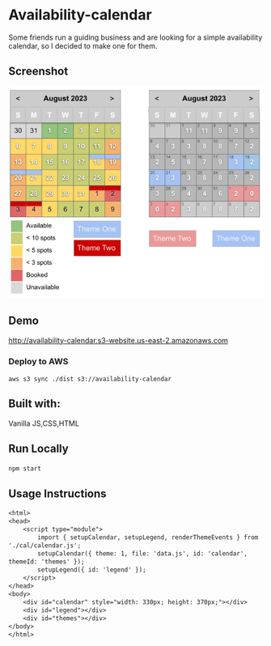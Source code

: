 # Availability-calendar

Some friends run a guiding business and are looking for a simple availability calendar, so I decided to make one for them.

## Screenshot

![alt text](https://raw.githubusercontent.com/Salmizar/availability-calendar/main/UI-datastuctures-requirements/Availability%20Calendar.png)

## Demo

http://availability-calendar.s3-website.us-east-2.amazonaws.com

### Deploy to AWS
```
aws s3 sync ./dist s3://availability-calendar
```

## Built with:

Vanilla JS,CSS,HTML

## Run Locally

```bash
npm start
```

## Usage Instructions

    <html>
    <head>
        <script type="module">
            import { setupCalendar, setupLegend, renderThemeEvents } from './cal/calendar.js';
            setupCalendar({ theme: 1, file: 'data.js', id: 'calendar', themeId: 'themes' });
            setupLegend({ id: 'legend' });
        </script>
    </head>
    <body>
        <div id="calendar" style="width: 330px; height: 370px;"></div>
        <div id="legend"></div>
        <div id="themes"></div>
    </body>
    </html>
